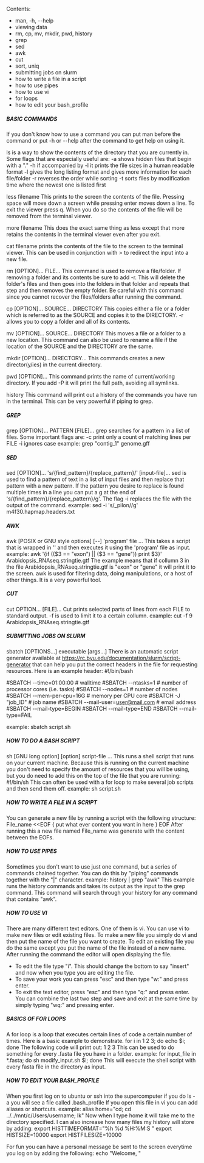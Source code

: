 Contents:
* man, -h, --help
* viewing data
* rm, cp, mv, mkdir, pwd, history
* grep
* sed
* awk
* cut
* sort, uniq
* submitting jobs on slurm
* how to write a file in a script
* how to use pipes
* how to use vi
* for loops
* how to edit your bash_profile

##### BASIC COMMANDS #####

If you don't know how to use a command you can put man before the command or put -h or --help after the command to get help on using it.

ls is a way to show the contents of the directory that you are currently in. Some flags that are especially useful are:
-a shows hidden files that begin with a "."
-h if accompanied by -l it prints the file sizes in a human readable format
-l gives the long listing format and gives more information for each file/folder
-r reverses the order while sorting
-t sorts files by modification time where the newest one is listed first

less filename
This prints to the screen the contents of the file. Pressing space will move down a screen while pressing enter moves down a line.
To exit the viewer press q. When you do so the contents of the file will be removed from the terminal viewer.

more filename
This does the exact same thing as less except that more retains the contents in the terminal viewer even after you exit. 

cat filename
prints the contents of the file to the screen to the terminal viewer. This can be used in conjunction with > to redirect the input into a 
new file.

rm [OPTION]... FILE...
This command is used to remove a file/folder. If removing a folder and its contents be sure to add -r. This will delete the folder's files
and then goes into the folders in that folder and repeats that step and then removes the empty folder. Be careful with this command since 
you cannot recover the files/folders after running the command.

cp [OPTION]... SOURCE... DIRECTORY
This copies either a file or a folder which is referred to as the SOURCE and copies it to the DIRECTORY.
-r allows you to copy a folder and all of its contents.

mv [OPTION]... SOURCE... DIRECTORY
This moves a file or a folder to a new location. This command can also be used to rename a file if the location of the SOURCE and the 
DIRECTORY are the same.

mkdir [OPTION]... DIRECTORY...
This commands creates a new director(y/ies) in the current directory.

pwd [OPTION]...
This command prints the name of current/working directory. If you add -P it will print the full path, avoiding all symlinks.

history
This command will print out a history of the commands you have run in the terminal. This can be very powerful if piping to grep.

##### GREP #####

grep [OPTION]... PATTERN [FILE]...
grep searches for a pattern in a list of files. Some important flags are:
-c print only a count of matching lines per FILE
-i ignores case
example: grep "contig_1" genome.gff

##### SED #####

sed [OPTION]... 's/{find_pattern}/{replace_pattern}/' [input-file]...
sed is used to find a pattern of text in a list of input files and then replace that pattern with a new pattern. If the pattern you desire 
to replace is found multiple times in a line you can put a g at the end of 's/{find_pattern}/{replace_pattern}/g'. The flag -i replaces
the file with the output of the command.
example: sed -i 's/_pilon//g' m4f30.hapmap.headers.txt

##### AWK #####
awk [POSIX or GNU style options] [--] 'program' file ...
This takes a script that is wrapped in '' and then executes it using the 'program' file as input. 
example: awk '{if (($3 == "exon") || ($3 == "gene")) print $3}' Arabidopsis_RNAseq.stringtie.gtf
The example means that if collumn 3 in the file Arabidopsis_RNAseq.stringtie.gtf is "exon" or "gene" it will print it to the screen.
awk is used for filtering data, doing manipulations, or a host of other things. It is a very powerful tool.

##### CUT #####
cut OPTION... [FILE]...
Cut prints selected parts of lines from each FILE to standard output. 
-f is used to limit it to a certain collumn.
example: cut -f 9 Arabidopsis_RNAseq.stringtie.gtf

##### SUBMITTING JOBS ON SLURM #####

sbatch [OPTIONS...] executable [args...]
There is an automatic script generator available at https://rc.byu.edu/documentation/slurm/script-generator that can help you put the 
correct headers in the file for requesting resources. Here is an example header:
#!/bin/bash

#SBATCH --time=01:00:00   # walltime
#SBATCH --ntasks=1   # number of processor cores (i.e. tasks)
#SBATCH --nodes=1   # number of nodes
#SBATCH --mem-per-cpu=16G   # memory per CPU core
#SBATCH -J "job_ID"   # job name
#SBATCH --mail-user=user@mail.com   # email address
#SBATCH --mail-type=BEGIN
#SBATCH --mail-type=END
#SBATCH --mail-type=FAIL

example: sbatch script.sh

##### HOW TO DO A BASH SCRIPT #####

sh [GNU long option] [option] script-file ...
This runs a shell script that runs on your current machine. Because this is running on the current machine you don't need to specify the
amount of resources that you will be using, but you do need to add this on the top of the file that you are running:
#!/bin/sh
This can often be used with a for loop to make several job scripts and then send them off.
example: sh script.sh

##### HOW TO WRITE A FILE IN A SCRIPT #####

You can generate a new file by running a script with the following structure: 
File_name <<EOF
{
put what ever content you want in here
}
EOF
After running this a new file named File_name was generate with the content between the EOFs.

##### HOW TO USE PIPES #####

Sometimes you don't want to use just one command, but a series of commands chained together. You can do this by "piping" commands together
with the "|" character. 
example: history | grep "awk"
This example runs the history commands and takes its output as the input to the grep command. This command will search through your history
for any command that contains "awk". 

##### HOW TO USE VI #####

There are many different text editors. One of them is vi. You can use vi to make new files or edit existing files. To make a new file
you simply do vi and then put the name of the file you want to create. To edit an existing file you do the same except you put the name 
of the file instead of a new name. After running the command the editor will open displaying the file. 
  * To edit the file type "i". This should change the bottom to say "insert" and now when you type you are editing the file. 
  * To save your work you can press "esc" and then type "w:" and press enter.
  * To exit the text editor, press "esc" and then type "q:" and press enter.
You can combine the last two step and save and exit at the same time by simply typing "wq:" and pressing enter.

##### BASICS OF FOR LOOPS #####

A for loop is a loop that executes certain lines of code a certain number of times. Here is a basic example to demonstrate.
for i in 1 2 3; do  echo $i; done
The following code will print out:
1
2
3
This can be used to do something for every .fasta file you have in a folder.
example: for input_file in *.fasta; do sh modify_input.sh $i; done
This will execute the shell script with every fasta file in the directory as input.

##### HOW TO EDIT YOUR BASH_PROFILE #####

When you first log on to ubuntu or ssh into the supercomputer if you do ls -a you will see a file called .bash_profile
If you open this file in vi you can add aliases or shortcuts. 
example: alias home="cd; cd ../../mnt/c/Users/username; lk"
Now when I type home it will take me to the directory specified. I can also increase how many files my history will store by adding:
export HISTTIMEFORMAT="%h %d %H:%M:S "
export HISTSIZE=10000
export HISTFILESIZE=10000

For fun you can have a personal message be sent to the screen everytime you log on by adding the following:
echo "Welcome, <insert your name>"












